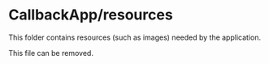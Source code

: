 # CallbackApp/resources

This folder contains resources (such as images) needed by the application. 

This file can be removed.
